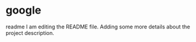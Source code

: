 # google
readme
I am editing the README file. Adding some more details about the project description.
